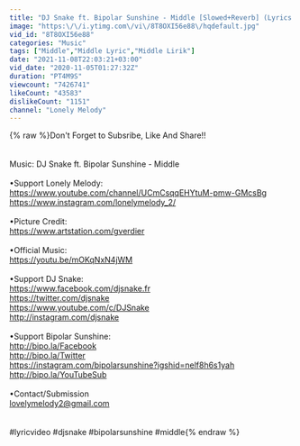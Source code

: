 ```yaml
---
title: "DJ Snake ft. Bipolar Sunshine - Middle [Slowed+Reverb] (Lyrics dan Terjemahan)"
image: "https:\/\/i.ytimg.com\/vi\/8T8OXI56e88\/hqdefault.jpg"
vid_id: "8T8OXI56e88"
categories: "Music"
tags: ["Middle","Middle Lyric","Middle Lirik"]
date: "2021-11-08T22:03:21+03:00"
vid_date: "2020-11-05T01:27:32Z"
duration: "PT4M9S"
viewcount: "7426741"
likeCount: "43583"
dislikeCount: "1151"
channel: "Lonely Melody"
---
```

{% raw %}Don't Forget to Subsribe, Like And Share!!<br /><br /><br />Music: DJ Snake ft. Bipolar Sunshine - Middle<br /><br />•Support Lonely Melody:<br /><a rel="nofollow" target="blank" href="https://www.youtube.com/channel/UCmCsqqEHYtuM-pmw-GMcsBg">https://www.youtube.com/channel/UCmCsqqEHYtuM-pmw-GMcsBg</a><br /><a rel="nofollow" target="blank" href="https://www.instagram.com/lonelymelody_2/">https://www.instagram.com/lonelymelody_2/</a><br /><br />•Picture Credit:<br /><a rel="nofollow" target="blank" href="https://www.artstation.com/gverdier">https://www.artstation.com/gverdier</a><br /><br />•Official Music:<br /><a rel="nofollow" target="blank" href="https://youtu.be/mOKqNxN4jWM">https://youtu.be/mOKqNxN4jWM</a><br /><br />•Support DJ Snake:<br /><a rel="nofollow" target="blank" href="https://www.facebook.com/djsnake.fr">https://www.facebook.com/djsnake.fr</a><br /><a rel="nofollow" target="blank" href="https://twitter.com/djsnake">https://twitter.com/djsnake</a><br /><a rel="nofollow" target="blank" href="https://www.youtube.com/c/DJSnake">https://www.youtube.com/c/DJSnake</a><br /><a rel="nofollow" target="blank" href="http://instagram.com/djsnake">http://instagram.com/djsnake</a><br /><br />•Support Bipolar Sunshine:<br /><a rel="nofollow" target="blank" href="http://bipo.la/Facebook">http://bipo.la/Facebook</a> <br /><a rel="nofollow" target="blank" href="http://bipo.la/Twitter">http://bipo.la/Twitter</a><br /><a rel="nofollow" target="blank" href="https://instagram.com/bipolarsunshine?igshid=nelf8h6s1yah">https://instagram.com/bipolarsunshine?igshid=nelf8h6s1yah</a><br /><a rel="nofollow" target="blank" href="http://bipo.la/YouTubeSub">http://bipo.la/YouTubeSub</a><br /><br />•Contact/Submission<br />lovelymelody2@gmail.com<br /><br /><br />#lyricvideo #djsnake #bipolarsunshine #middle{% endraw %}

